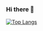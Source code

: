 ### Hi there 👋

[![Top Langs](https://github-readme-stats.vercel.app/api/top-langs/?username=opallace)](https://github.com/anuraghazra/github-readme-stats)

<!--
**opallace/opallace** is a ✨ _special_ ✨ repository because its `README.md` (this file) appears on your GitHub profile.

Here are some ideas to get you started:

- 🔭 I’m currently working on ...
- 🌱 I’m currently learning ...
- 👯 I’m looking to collaborate on ...
- 🤔 I’m looking for help with ...
- 💬 Ask me about ...
- 📫 How to reach me: ...
- 😄 Pronouns: ...
- ⚡ Fun fact: ...
-->
